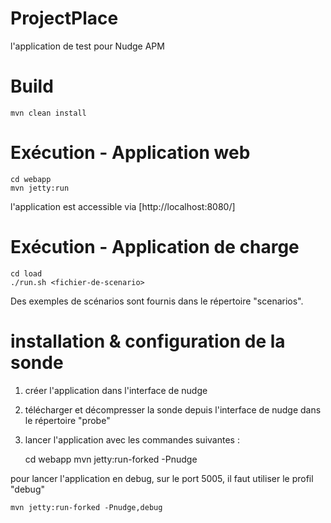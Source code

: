 ProjectPlace
============
l'application de test pour Nudge APM

# Build

	mvn clean install

# Exécution - Application web

	cd webapp
	mvn jetty:run

l'application est accessible via [http://localhost:8080/]

# Exécution - Application de charge

	cd load
	./run.sh <fichier-de-scenario>

Des exemples de scénarios sont fournis dans le répertoire "scenarios".

# installation & configuration de la sonde

1. créer l'application dans l'interface de nudge
2. télécharger et décompresser la sonde depuis l'interface de nudge dans le répertoire "probe"
3. lancer l'application avec les commandes suivantes :

	cd webapp
	mvn jetty:run-forked -Pnudge

pour lancer l'application en debug, sur le port 5005, il faut utiliser le profil "debug"

	mvn jetty:run-forked -Pnudge,debug

